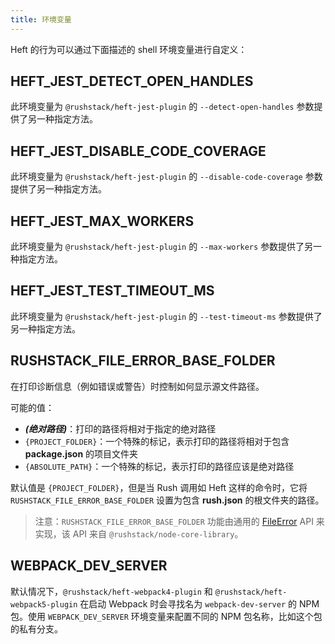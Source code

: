 ```yaml
---
title: 环境变量
---
```


Heft 的行为可以通过下面描述的 shell 环境变量进行自定义：

## HEFT_JEST_DETECT_OPEN_HANDLES

此环境变量为 `@rushstack/heft-jest-plugin` 的 `--detect-open-handles` 参数提供了另一种指定方法。

## HEFT_JEST_DISABLE_CODE_COVERAGE

此环境变量为 `@rushstack/heft-jest-plugin` 的 `--disable-code-coverage` 参数提供了另一种指定方法。

## HEFT_JEST_MAX_WORKERS

此环境变量为 `@rushstack/heft-jest-plugin` 的 `--max-workers` 参数提供了另一种指定方法。

## HEFT_JEST_TEST_TIMEOUT_MS

此环境变量为 `@rushstack/heft-jest-plugin` 的 `--test-timeout-ms` 参数提供了另一种指定方法。

## RUSHSTACK_FILE_ERROR_BASE_FOLDER

在打印诊断信息（例如错误或警告）时控制如何显示源文件路径。

可能的值：

- **_(绝对路径)_**：打印的路径将相对于指定的绝对路径
- `{PROJECT_FOLDER}`：一个特殊的标记，表示打印的路径将相对于包含 **package.json** 的项目文件夹
- `{ABSOLUTE_PATH}`：一个特殊的标记，表示打印的路径应该是绝对路径

默认值是 `{PROJECT_FOLDER}`，但是当 Rush 调用如 Heft 这样的命令时，它将 `RUSHSTACK_FILE_ERROR_BASE_FOLDER` 设置为包含 **rush.json** 的根文件夹的路径。

> 注意：`RUSHSTACK_FILE_ERROR_BASE_FOLDER` 功能由通用的 [FileError](https://api.rushstack.io/pages/node-core-library.fileerror/) API 来实现，该 API 来自 `@rushstack/node-core-library`。

## WEBPACK_DEV_SERVER

默认情况下，`@rushstack/heft-webpack4-plugin` 和 `@rushstack/heft-webpack5-plugin` 在启动 Webpack 时会寻找名为 `webpack-dev-server` 的 NPM 包。使用 `WEBPACK_DEV_SERVER` 环境变量来配置不同的 NPM 包名称，比如这个包的私有分支。
